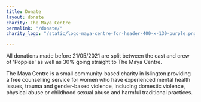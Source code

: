 ```yaml
---
title: Donate
layout: donate
charity: The Maya Centre
permalink: "/donate/"
charity_logo: "/static/logo-maya-centre-for-header-400-x-130-purple.png"

---
```

All donations made before 21/05/2021 are split between the cast and crew of 'Poppies' as well as 30% going straight to The Maya Centre.

The Maya Centre is a small community-based charity in Islington providing a free counselling service for women who have experienced mental health issues, trauma and gender-based violence, including domestic violence, physical abuse or childhood sexual abuse and harmful traditional practices.